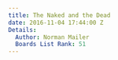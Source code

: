 ```yaml
---
title: The Naked and the Dead
date: 2016-11-04 17:44:00 Z
Details:
  Author: Norman Mailer
  Boards List Rank: 51
---
```



